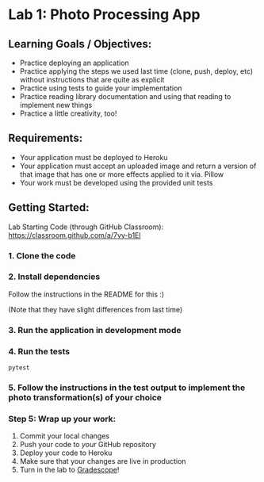 # Lab 1: Photo Processing App

## Learning Goals / Objectives:

* Practice deploying an application
* Practice applying the steps we used last time (clone, push, deploy, etc) without instructions that are quite as explicit
* Practice using tests to guide your implementation
* Practice reading library documentation and using that reading to implement new things
* Practice a little creativity, too!

## Requirements:

* Your application must be deployed to Heroku
* Your application must accept an uploaded image and return a version of that image that has one or more effects applied to it via. Pillow
* Your work must be developed using the provided unit tests

## Getting Started:

Lab Starting Code (through GitHub Classroom): https://classroom.github.com/a/7vy-b1El


### 1. Clone the code
### 2. Install dependencies

Follow the instructions in the README for this :)

(Note that they have slight differences from last time)

### 3. Run the application in development mode
### 4. Run the tests

`pytest`

### 5. Follow the instructions in the test output to implement the photo transformation(s) of your choice

### Step 5: Wrap up your work:

1. Commit your local changes
2. Push your code to *your* GitHub repository
3. Deploy your code to Heroku
4. Make sure that your changes are live in production
5. Turn in the lab to [Gradescope](https://www.gradescope.com/)!
